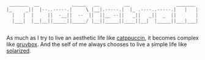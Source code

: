 ```csharp
 _______  __            _____   __         __                 _______                                   
|_     _||  |--..-----.|     \ |__|.-----.|  |_ .----..-----.|   |   |.-----..-----..-----..-----..----.
  |   |  |     ||  -__||  --  ||  ||__ --||   _||   _||  _  ||       ||  _  ||  _  ||  _  ||  -__||   _|
  |___|  |__|__||_____||_____/ |__||_____||____||__|  |_____||___|___||_____||   __||   __||_____||__|  
                                                                             |__|   |__|                
```

As much as I try to live an aesthetic life like [catppuccin](https://github.com/catppuccin/), it becomes complex like [gruvbox](https://github.com/morhetz/gruvbox/). And the self of me always chooses to live a simple life like [solarized](https://ethanschoonover.com/solarized/).

